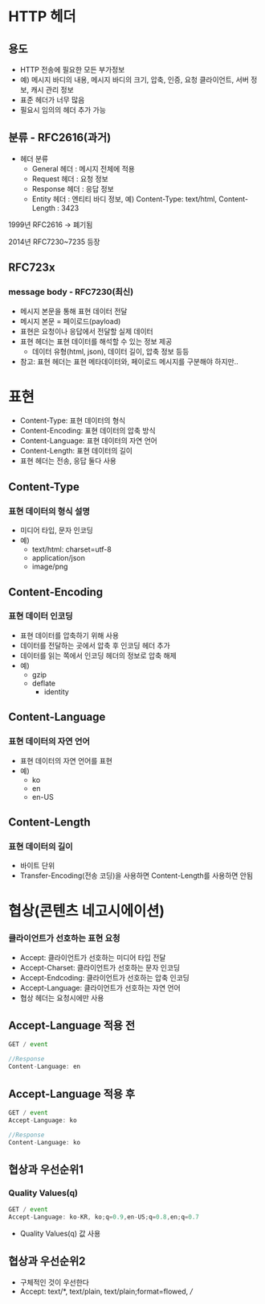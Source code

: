 # HTTP 헤더

## 용도

- HTTP 전송에 필요한 모든 부가정보
- 예) 메시지 바디의 내용, 메시지 바디의 크기, 압축, 인증, 요청 클라이언트, 서버 정보, 캐시 관리 정보
- 표준 헤더가 너무 많음
- 필요시 임의의 헤더 추가 가능

## 분류 - RFC2616(과거)

- 헤더 분류
    - General 헤더 : 메시지 전체에 적용
    - Request 헤더 : 요청 정보
    - Response 헤더 : 응답 정보
    - Entity 헤더 : 엔티티 바디 정보, 예) Content-Type: text/html, Content-Length : 3423

1999년 RFC2616 → 폐기됨

2014년 RFC7230~7235 등장

## RFC723x

### message body - RFC7230(최신)

- 메시지 본문을 통해 표현 데이터 전달
- 메시지 본문 = 페이로드(payload)
- 표현은 요청이나 응답에서 전달할 실제 데이터
- 표현 헤더는 표현 데이터를 해석할 수 있는 정보 제공
    - 데이터 유형(html, json), 데이터 길이, 압축 정보 등등
- 참고: 표현 헤더는 표현 메타데이터와, 페이로드 메시지를 구분해야 하지만..

# 표현

- Content-Type: 표현 데이터의 형식
- Content-Encoding: 표현 데이터의 압축 방식
- Content-Language: 표현 데이터의 자연 언어
- Content-Length: 표현 데이터의 길이
- 표현 헤더는 전송, 응답 둘다 사용

## Content-Type

### 표현 데이터의 형식 설명

- 미디어 타입, 문자 인코딩
- 예)
    - text/html: charset=utf-8
    - application/json
    - image/png

## Content-Encoding

### 표현 데이터 인코딩

- 표현 데이터를 압축하기 위해 사용
- 데이터를 전달하는 곳에서 압축 후 인코딩 헤더 추가
- 데이터를 읽는 쪽에서 인코딩 헤더의 정보로 압축 해제
- 예)
    - gzip
    - deflate
        - identity

## Content-Language

### 표현 데이터의 자연 언어

- 표현 데이터의 자연 언어를 표현
- 예)
    - ko
    - en
    - en-US

## Content-Length

### 표현 데이터의 길이

- 바이트 단위
- Transfer-Encoding(전송 코딩)을 사용하면 Content-Length를 사용하면 안됨

# 협상(콘텐츠 네고시에이션)

### 클라이언트가 선호하는 표현 요청

- Accept: 클라이언트가 선호하는 미디어 타입 전달
- Accept-Charset: 클라이언트가 선호하는 문자 인코딩
- Accept-Endcoding: 클라이언트가 선호하는 압축 인코딩
- Accept-Language: 클라이언트가 선호하는 자연 언어
- 협상 헤더는 요청시에만 사용

## Accept-Language 적용 전

```jsx
GET / event

//Response
Content-Language: en
```

## Accept-Language 적용 후

```jsx
GET / event
Accept-Language: ko

//Response
Content-Language: ko
```

## 협상과 우선순위1

### Quality Values(q)

```jsx
GET / event
Accept-Language: ko-KR, ko;q=0.9,en-US;q=0.8,en;q=0.7
```

- Quality Values(q) 값 사용

## 협상과 우선순위2

- 구체적인 것이 우선한다
- Accept: text/*, text/plain, text/plain;format=flowed, */*
